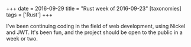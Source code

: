 +++
date = 2016-09-29
title = "Rust week of 2016-09-23"
[taxonomies]
tags = ['Rust']
+++

I've been continuing coding in
the field of web development, using Nickel and JWT. It's been fun, and
the project should be open to the public in a week or two.
